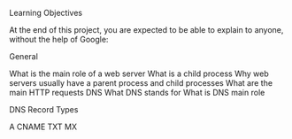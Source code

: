 Learning Objectives

At the end of this project, you are expected to be able to explain to anyone, without the help of Google:


General

What is the main role of a web server
What is a child process
Why web servers usually have a parent process and child processes
What are the main HTTP requests
DNS
What DNS stands for
What is DNS main role


DNS Record Types

A
CNAME
TXT
MX